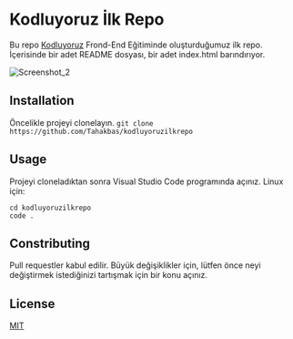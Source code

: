 # Kodluyoruz İlk Repo

 Bu repo [Kodluyoruz](https://www.kodluyoruz.org/) Frond-End Eğitiminde oluşturduğumuz ilk repo. İçerisinde bir adet README dosyası, bir adet index.html barındırıyor.

![Screenshot_2](https://user-images.githubusercontent.com/55807427/120860965-354a7780-c58f-11eb-8acf-a46107584145.png)

## Installation

Öncelikle projeyi clonelayın.
`git clone https://github.com/Tahakbas/kodluyoruzilkrepo`

## Usage

Projeyi cloneladıktan sonra Visual Studio Code programında açınız.
Linux için:
```
cd kodluyoruzilkrepo
code .
```
## Constributing

Pull requestler kabul edilir. Büyük değişiklikler için, lütfen önce neyi değiştirmek istediğinizi tartışmak için bir konu açınız.
## License

[MIT](https://choosealicense.com/licenses/mit/)
	